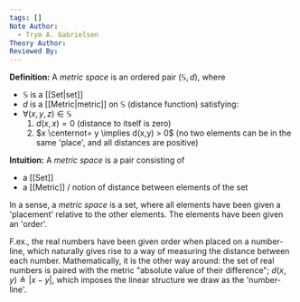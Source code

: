 ```yaml
---
tags: []
Note Author:
  - Trym A. Gabrielsen
Theory Author: 
Reviewed By:
---
```

**Definition:**
A *metric space* is an ordered pair $(\mathbb{S},d)$, where
- $\mathbb{S}$ is a [[Set|set]]
- $d$ is a [[Metric|metric]] on $\mathbb{S}$   (distance function)
satisfying:
- $\forall(x,y,z)\in \mathbb{S}$
	1) $d(x,x) = 0$   (distance to itself is zero)
	2) $x \centernot= y \implies d(x,y) > 0$  (no two elements can be in the same 'place', and all distances are positive)


**Intuition:**
A *metric space* is a pair consisting of 
- a [[Set]]
- a [[Metric]] / notion of distance between elements of the set

In a sense, a *metric space* is a set, where all elements have been given a 'placement' relative to the other elements. The elements have been given an 'order'.

F.ex., the real numbers have been given order when placed on a number-line, which naturally gives rise to a way of measuring the distance between each number. Mathematically, it is the other way around: the set of real numbers is paired with the metric "absolute value of their difference"; $d(x,y)\triangleq|x-y|$, which imposes the linear structure we draw as the 'number-line'.

